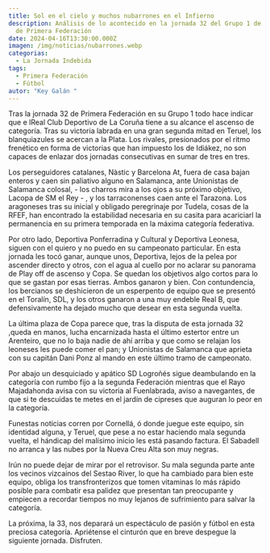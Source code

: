 ```yaml
---
title: Sol en el cielo y muchos nubarrones en el Infierno
description: Análisis de lo acontecido en la jornada 32 del Grupo 1 de La liga
  de Primera Federación
date: 2024-04-16T13:30:00.000Z
imagen: /img/noticias/nubarrones.webp
categorias:
  - La Jornada Indebida
tags:
  - Primera Federación
  - Fútbol
autor: "Key Galán "
---
```

Tras la jornada 32 de Primera Federación en su Grupo 1 todo hace indicar que e lReal Club Deportivo de La Coruña tiene a su alcance el ascenso de categoría. Tras su victoria labrada en una gran segunda mitad en Teruel, los blanquiazules se acercan a la Plata. Los rivales, presionados por el ritmo frenético en forma de victorias que han impuesto los de Idiákez, no son capaces de enlazar dos jornadas consecutivas en sumar de tres en tres.

Los perseguidores catalanes, Nàstic y Barcelona At, fuera de casa bajan enteros y caen sin paliativo alguno en Salamanca, ante Unionistas de Salamanca colosal, - los charros mira a los ojos a su próximo objetivo, Lacopa de SM el Rey - , y los tarraconenses caen ante el Tarazona. Los aragoneses tras su inicial y obligado peregrinaje por Tudela, cosas de la RFEF, han encontrado la estabilidad necesaria en su casita para acariciarl la permanencia en su primera temporada en la máxima categoría federativa.

Por otro lado, Deportiva Ponferradina y Cultural y Deportiva Leonesa, siguen con el quiero y no puedo en su campeonato particular. En esta jornada les tocó ganar, aunque unos, Deportiva, lejos de la pelea por ascender directo y otros, con el agua al cuello por no aclarar su panorama de Play off de ascenso y Copa. Se quedan los objetivos algo cortos para lo que se gastan por esas tierras. Ambos ganaron y bien. Con contundencia, los bercianos se deshicieron de un esperpento de equipo que se presentó en el Toralín, SDL, y los otros ganaron a una muy endeble Real B, que defensivamente ha dejado mucho que desear en esta segunda vuelta.

La última plaza de Copa parece que, tras la disputa de esta jornada 32 ,queda en manos, lucha encarnizada hasta el último estertor entre un Arenteiro, que no lo baja nadie de ahí arriba y que como se relajan los leoneses les puede comer el pan; y Unionistas de Salamanca que aprieta con su capitán Dani Ponz al mando en este último tramo de campeonato.

Por abajo un desquiciado y apático SD Logroñés sigue deambulando en la categoría con rumbo fijo a la segunda Federación mientras que el Rayo Majadahonda avisa con su victoria al Fuenlabrada, aviso a navegantes, de que si te descuidas te metes en el jardín de cipreses que auguran lo peor en la categoría.

Funestas noticias corren por Cornellá, ó donde juegue este equipo, sin identidad alguna, y Teruel, que pese a no estar haciendo mala segunda vuelta, el hándicap del malísimo inicio les está pasando factura. El Sabadell no arranca y las nubes por la Nueva Creu Alta son muy negras.

Irún no puede dejar de mirar por el retrovisor. Su mala segunda parte ante los vecinos vizcaínos del Sestao River, lo que ha cambiado para bien este equipo, obliga los transfronterizos que tomen vitaminas lo más rápido posible para combatir esa palidez que presentan tan preocupante y empiecen a recordar tiempos no muy lejanos de sufrimiento para salvar la categoría.

La próxima, la 33, nos deparará un espectáculo de pasión y fútbol en esta preciosa categoría. Apriétense el cinturón que en breve despegue la siguiente jornada. Disfruten.
